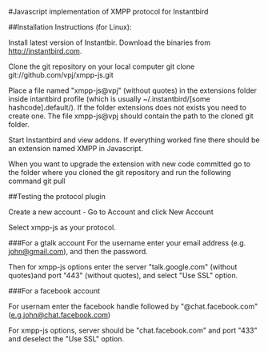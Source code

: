 #Javascript implementation of XMPP protocol for Instantbird

##Installation Instructions (for Linux):

Install latest version of Instantbir. Download the binaries from http://instantbird.com.

Clone the git repository on your local computer
    git clone git://github.com/vpj/xmpp-js.git

Place a file named "xmpp-js@vpj" (without quotes) in the extensions folder inside intantbird profile (which is usually ~/.instantbird/[some hashcode].default/). If the folder extensions does not exists you need to create one. The file xmpp-js@vpj should contain the path to the cloned git folder.

Start Instantbird and view addons. If everything worked fine there should be an extension named XMPP in Javascript.

When you want to upgrade the extension with new code committed go to the folder where you cloned the git repository and run the following command
    git pull

##Testing the protocol plugin

Create a new account - Go to Account and click New Account

Select xmpp-js as your protocol.

###For a gtalk account
For the username enter your email address (e.g. john@gmail.com), and then the password.

Then for xmpp-js options enter the server "talk.google.com" (without quotes)and port "443" (without quotes), and select "Use SSL" option.

###For a facebook account

For usernam enter the facebook handle followed by "@chat.facebook.com" (e.g.john@chat.facebook.com)

For xmpp-js options, server should be "chat.facebook.com" and port "433" and deselect the "Use SSL" option.

